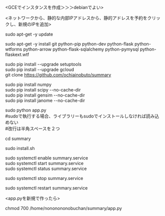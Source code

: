 <GCEでインスタンスを作成＞＞＞debianでよい>

<ネットワークから、静的な内部IPアドレスから、静的アドレスを予約をクリックし、新規のIPを追加>

sudo apt-get -y update

sudo apt-get -y install git python-pip python-dev python-flask python-wtforms python-arrow python-flask-sqlalchemy python-pymysql python-flaskext.wtf  

sudo pip install --upgrade setuptools  
sudo pip install --upgrade gcloud  
git clone https://github.com/ochiainobuto/summary  


sudo pip install numpy  
sudo pip install scipy --no-cache-dir  
sudo pip install gensim --no-cache-dir  
sudo pip install janome --no-cache-dir  

>>>>>>>>>>>>>>>>>>>>>>>>>  
sudo python app.py  
#sudoで執行する場合、ライブラリーもsudoでインストールしなければ読み込めない  
#改行は半角スペースを２つ  
>>>>>>>>>>>>>>>>>>>>>>>>>  

cd summary 

sudo install.sh  

sudo systemctl enable summary.service  
sudo systemctl start summary.service  
sudo systemctl status summary.service  

sudo systemctl stop summary.service

sudo systemctl restart summary.service

<app.pyを新規で作ったら>

chmod 700 /home/nononononobuchan/summary/app.py
